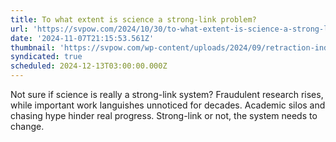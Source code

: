 ```yaml
---
title: To what extent is science a strong-link problem?
url: 'https://svpow.com/2024/10/30/to-what-extent-is-science-a-strong-link-problem/'
date: '2024-11-07T21:15:53.561Z'
thumbnail: 'https://svpow.com/wp-content/uploads/2024/09/retraction-index-graph.jpeg'
syndicated: true
scheduled: 2024-12-13T03:00:00.000Z
---
```

Not sure if science is really a strong-link system? Fraudulent research rises, while important work languishes unnoticed for decades.  Academic silos and chasing hype hinder real progress. Strong-link or not, the system needs to change.
